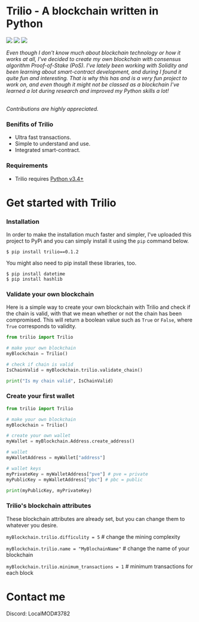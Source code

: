 <h1>Trilio - A blockchain written in Python</h1>
<p><img src="https://img.shields.io/badge/license-MIT-green"> <img src="https://img.shields.io/badge/python-v3.4+-green"> <img src="https://img.shields.io/badge/category-blockchain-green">
</p>
<i>Even though I don't know much about blockchain technology or how it works at all, I've decided to create my own blockchain with consensus algorithm Proof-of-Stake (PoS). I've lately been working with Solidity and been learning about smart-contract development, and during I found it quite fun and interesting. That is why this has and is a very fun project to work on, and even though it might not be classed as a blockchain I've learned a lot during research and improved my Python skills a lot!</i>

<i><br>Contributions are highly appreciated.</i>

<h3>Benifits of Trilio</h3>
<ul>
<li>Ultra fast transactions.</li>
<li>Simple to understand and use.</li>
<li>Integrated smart-contract.</li>
</ul>

<h3>Requirements</h3>
<ul>
<li>Trilio requires <a target="__blank" href="https://www.python.org/downloads/">Python v3.4+</a></li>
</ul>


<h1>Get started with Trilio</h1>

<h3>Installation</h3>

In order to make the installation much faster and simpler, I've uploaded this project to PyPi and you can simply install it using the  `pip`  command below.

```
$ pip install trilio==0.1.2
```

You might also need to pip install these libraries, too.
```
$ pip install datetime
$ pip install hashlib
```

<h3>Validate your own blockchain</h3>

Here is a simple way to create your own blockchain with Trilio and check if the chain is valid, with that we mean whether or not the chain has been compromised. This will return a boolean value such as `True` or `False`, where `True` corresponds to validity.

<p></p>

```python
from trilio import Trilio

# make your own blockchain
myBlockchain = Trilio()

# check if chain is valid
IsChainValid = myBlockchain.trilio.validate_chain()

print("Is my chain valid", IsChainValid)
```

<h3>Create your first wallet</h3>

```python
from trilio import Trilio

# make your own blockchain
myBlockchain = Trilio()

# create your own wallet
myWallet = myBlockchain.Address.create_address()

# wallet
myWalletAddress = myWallet["address"]

# wallet keys
myPrivateKey = myWalletAddress["pve"] # pve = private
myPublicKey = myWalletAddress["pbc"] # pbc = public

print(myPublicKey, myPrivateKey)
```

<h3>Trilio's blockchain attributes</h3>
<p>These blockchain attributes are already set, but you can change them to whatever you desire.</p>

`
myBlockchain.trilio.difficulity = 5
` # change the mining complexity

`
myBlockchain.trilio.name = "MyBlochainName"
` # change the name of your blockchain

`
myBlockchain.trilio.minimum_transactions = 1
` # minimum transactions for each block

<h1>Contact me</h1>
Discord: LocalMOD#3782
